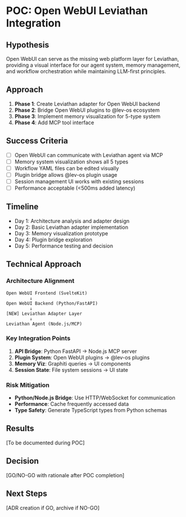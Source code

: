 # POC: Open WebUI Leviathan Integration

## Hypothesis
Open WebUI can serve as the missing web platform layer for Leviathan, providing a visual interface for our agent system, memory management, and workflow orchestration while maintaining LLM-first principles.

## Approach
1. **Phase 1**: Create Leviathan adapter for Open WebUI backend
2. **Phase 2**: Bridge Open WebUI plugins to @lev-os ecosystem  
3. **Phase 3**: Implement memory visualization for 5-type system
4. **Phase 4**: Add MCP tool interface

## Success Criteria
- [ ] Open WebUI can communicate with Leviathan agent via MCP
- [ ] Memory system visualization shows all 5 types
- [ ] Workflow YAML files can be edited visually
- [ ] Plugin bridge allows @lev-os plugin usage
- [ ] Session management UI works with existing sessions
- [ ] Performance acceptable (<500ms added latency)

## Timeline
- Day 1: Architecture analysis and adapter design
- Day 2: Basic Leviathan adapter implementation
- Day 3: Memory visualization prototype
- Day 4: Plugin bridge exploration
- Day 5: Performance testing and decision

## Technical Approach

### Architecture Alignment
```
Open WebUI Frontend (SvelteKit)
         ↓
Open WebUI Backend (Python/FastAPI)
         ↓
[NEW] Leviathan Adapter Layer
         ↓
Leviathan Agent (Node.js/MCP)
```

### Key Integration Points
1. **API Bridge**: Python FastAPI → Node.js MCP server
2. **Plugin System**: Open WebUI plugins → @lev-os plugins
3. **Memory Viz**: Graphiti queries → UI components
4. **Session State**: File system sessions → UI state

### Risk Mitigation
- **Python/Node.js Bridge**: Use HTTP/WebSocket for communication
- **Performance**: Cache frequently accessed data
- **Type Safety**: Generate TypeScript types from Python schemas

## Results
[To be documented during POC]

## Decision
[GO/NO-GO with rationale after POC completion]

## Next Steps
[ADR creation if GO, archive if NO-GO]